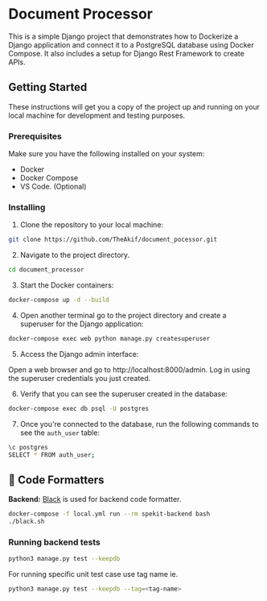 # Document Processor

This is a simple Django project that demonstrates how to Dockerize a Django application and connect it to a PostgreSQL database using Docker Compose. It also includes a setup for Django Rest Framework to create APIs.

## Getting Started

These instructions will get you a copy of the project up and running on your local machine for development and testing purposes.

### Prerequisites

Make sure you have the following installed on your system:

- Docker
- Docker Compose
- VS Code. (Optional)

### Installing

1. Clone the repository to your local machine: 
```bash 
git clone https://github.com/TheAkif/document_pocessor.git
```
2. Navigate to the project directory.
```bash
cd document_processor
```
3. Start the Docker containers: 
```bash
docker-compose up -d --build
```
4. Open another terminal go to the project directory and create a superuser for the Django application:
```bash
docker-compose exec web python manage.py createsuperuser
```

5. Access the Django admin interface:

Open a web browser and go to http://localhost:8000/admin. Log in using the superuser credentials you just created.

6. Verify that you can see the superuser created in the database:
```bash
docker-compose exec db psql -U postgres
```

7. Once you're connected to the database, run the following commands to see the `auth_user` table:
```bash
\c postgres
SELECT * FROM auth_user;
```

## 💅 Code Formatters
**Backend:**
[Black](https://github.com/psf/black) is used for backend code formatter.
```bash
docker-compose -f local.yml run --rm spekit-backend bash
./black.sh
```

### Running backend tests

```bash
python3 manage.py test --keepdb
```

For running specific unit test case use tag name ie.
```bash
python3 manage.py test --keepdb --tag=<tag-name>

```
